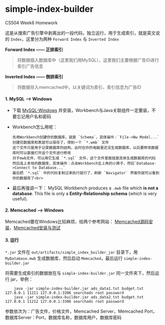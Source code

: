 # simple-index-builder
CS504 Week6 Homework<br>

这是从搜索广告引擎中剥离出的一段代码，独立运行，用于生成索引，就是英文说的 `Index`，这里分为两种 `Forward Index` 与 `Inverted Index`<br>

**Forward Index —— 正排索引**<br>
> 将数据插入数据库中（这里我们用MySQL），这里我们主要根据广告ID进行索引广告信息

**Inverted Index —— 倒排索引**<br>
> 将数据存入memcached中，以关键词为索引，索引信息为广告ID

#### 1. MySQL --> Windows
* 下载 [MySQL-Windows](https://dev.mysql.com/downloads/windows/installer/5.7.html) 并安装，Workbench与Java关联组件一定要装，不要忘记用户名和密码
* Workbench怎么用呢：
    
      先用Workbench创建你的数据库，就是 `Schema`，具体操作：`File->Nw Model...`
      创建完数据库和表就可以保存了，得到一个 `*.wmb` 文件
      这个文件只是用于记录数据库的结构，此时在你的电脑里还没生成数据库，以后要修改数据库时可以直接打开这个文件进行修改
      对于mwb文件，可以用它生成 `*.sql` 文件，这个文件里面就是具体生成数据库的代码
      然后连上本地的数据库，具体操作：点击Workbench左上角的小房子，然后`Database->Connect to Database...`
      最后把 `*.sql` 中的代码复制过来执行就行了，刷新 `Navigator` 界面你就可以看到你的数据库了<br>
      
* 最后再强调一下： MySQL Workbench produces a `.mwb` file which **is not a database**. This file is only a **Entity-Relationship schema** (which is very useful).<br>

#### 2. Memcached --> Windows
Memcached要在Windows比较麻烦，给两个参考网站：
[Memcached源码安装](http://www.cnblogs.com/skey_chen/p/5757957.html)，[Memcached安装与测试](http://blog.csdn.net/bbirdsky/article/details/26853045)<br>

#### 3. 运行
`*.jar` 文件在 `out/artifacts/simple_index_builder_jar` 目录下，用 `MyDatabase.mwb` 生成数据库，然后启动 `Memcached`，最后运行 `simple-index-builder.jar` 

将需要生成索引的数据放在与 `simple-index-builder.jar` 同一文件夹下，然后运行 jar，举例：<br>

        java -jar simple-index-builder.jar ads_data1.txt budget.txt 127.0.0.1 11211 127.0.0.1:3306 searchads root password
        java -jar simple-index-builder.jar ads_data2.txt budget.txt 127.0.0.1 11212 127.0.0.1:3306 searchads root password

参数依次为：广告文件，价格文件，Memcached Server，Memcached Port，数据库Server：Port，数据库名称，数据库用户，数据库密码
